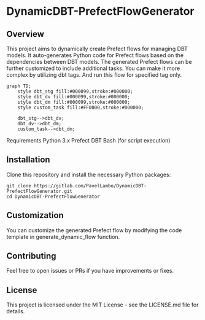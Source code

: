 # DynamicDBT-PrefectFlowGenerator

## Overview
This project aims to dynamically create Prefect flows for managing DBT models. It auto-generates Python code for Prefect flows based on the dependencies between DBT models. The generated Prefect flows can be further customized to include additional tasks.
You can make it more complex by utilizing dbt tags. And run this flow for specified tag only.

```mermaid
graph TD;
    style dbt_stg fill:#000099,stroke:#000000;
    style dbt_dv fill:#000099,stroke:#000000;
    style dbt_dm fill:#000099,stroke:#000000;
    style custom_task fill:#FF0000,stroke:#000000;

    dbt_stg-->dbt_dv;
    dbt_dv-->dbt_dm;
    custom_task-->dbt_dm;
```


Requirements
Python 3.x
Prefect
DBT
Bash (for script execution)

## Installation
Clone this repository and install the necessary Python packages:

```
git clone https://gitlab.com/PavelLambo/DynamicDBT-PrefectFlowGenerator.git
cd DynamicDBT-PrefectFlowGenerator
```

## Customization
You can customize the generated Prefect flow by modifying the code template in generate_dynamic_flow function.

## Contributing
Feel free to open issues or PRs if you have improvements or fixes.

## License
This project is licensed under the MIT License - see the LICENSE.md file for details.
